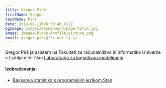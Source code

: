 ```yaml
---
title: Gregor Pirš
firstName: Gregor
lastName: Pirš
date: 2019-06-11T06:58:46.612Z
bgImage: images/background/page-title.jpg
image: images/blank-profile-picture.png
email: gregor.pirs@fri.uni-lj.si
---
```

Gregor Pirš je asistent na Fakulteti za računalništvo in informatiko Univerze v Ljubljani ter član [Laboratorija za kognitivno modeliranje](https://fri.uni-lj.si/sl/laboratorij/lkm).

#### Izobraževanja:

* [Bayesova statistika s programskim jezikom Stan](https://akademijafri.si/izobrazevanja/za-podjetja/statisticno_modeliranje_z_bayesovimi_mrezami/)
